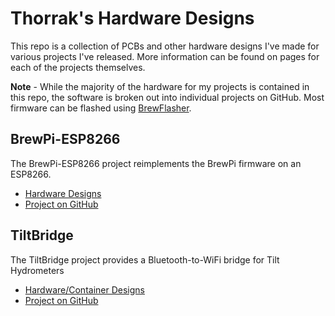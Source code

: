 # Thorrak's Hardware Designs
This repo is a collection of PCBs and other hardware designs I've made for various projects I've released. More information can be found on pages for each of the projects themselves.

**Note** - While the majority of the hardware for my projects is contained in this repo, the software is broken out into individual projects on GitHub. Most firmware can be flashed using [BrewFlasher](http://www.brewflasher.com/).



## BrewPi-ESP8266

The BrewPi-ESP8266 project reimplements the BrewPi firmware on an ESP8266. 

- [Hardware Designs](BrewPi-ESP8266.md)
- [Project on GitHub](https://github.com/thorrak/brewpi-esp8266)



## TiltBridge

The TiltBridge project provides a Bluetooth-to-WiFi bridge for Tilt Hydrometers

- [Hardware/Container Designs](TiltBridge.md)
- [Project on GitHub](https://github.com/thorrak/tiltbridge/)

